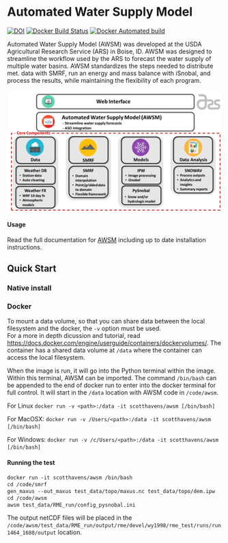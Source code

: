 # Automated Water Supply Model

[![DOI](https://readthedocs.org/projects/awsm/badge/)](https://awsm.readthedocs.io)
[![Docker Build Status](https://img.shields.io/docker/build/scotthavens/awsm.svg)](https://hub.docker.com/r/scotthavens/awsm/)
[![Docker Automated build](https://img.shields.io/docker/automated/scotthavens/awsm.svg)](https://hub.docker.com/r/scotthavens/awsm/)


Automated Water Supply Model (AWSM) was developed at
the USDA Agricultural Research Service (ARS) in Boise, ID. AWSM was designed to
streamline the workflow used by the ARS to forecast the water supply of multiple
water basins. AWSM standardizes the steps needed to distribute met. data with
SMRF, run an energy and mass balance with iSnobal, and process the results,
while maintaining the flexibility of each program.

![AWSM Image](docs/_static/ModelSystemOverview_new.png?raw=true)

#### Usage
Read the full documentation for [AWSM](https://awsm.readthedocs.io) including up to
date installation instructions.

## Quick Start

### Native install

### Docker

To mount a data volume, so that you can share data between the local filesystem and the docker, the `-v` option must be used.  
For a more in depth dicussion and tutorial, read https://docs.docker.com/engine/userguide/containers/dockervolumes/. The container
has a shared data volume at `/data` where the container can access the local filesystem.

When the image is run, it will go into the Python terminal within the image. Within this terminal, AWSM can be imported. The
command `/bin/bash` can be appended to the end of docker run to enter into the docker terminal for full control. It will start
in the `/data` location with AWSM code in `/code/awsm`.

For Linux
`docker run -v <path>:/data -it scotthavens/awsm [/bin/bash]`

For MacOSX:
`docker run -v /Users/<path>:/data -it scotthavens/awsm [/bin/bash]`

For Windows:
`docker run -v /c/Users/<path>:/data -it scotthavens/awsm [/bin/bash]`


#### Running the test

```
docker run -it scotthavens/awsm /bin/bash
cd /code/smrf
gen_maxus --out_maxus test_data/topo/maxus.nc test_data/topo/dem.ipw
cd /code/awsm
awsm test_data/RME_run/config_pysnobal.ini
```

The output netCDF files will be placed in the `/code/awsm/test_data/RME_run/output/rme/devel/wy1998/rme_test/runs/run1464_1680/output` location.
